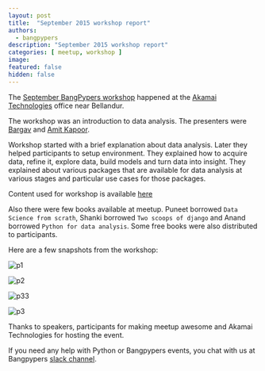 ```yaml
---
layout: post
title:  "September 2015 workshop report"
authors: 
  - bangpypers
description: "September 2015 workshop report"
categories: [ meetup, workshop ]
image:
featured: false
hidden: false
---
```


The [September BangPypers workshop](http://www.meetup.com/BangPypers/events/210041222/) happened at the [Akamai Technologies](http://www.akamai.com/) office near Bellandur.

The workshop was an introduction to data analysis. The presenters were [Bargav](https://twitter.com/bargava) and [Amit Kapoor](https://twitter.com/amitkaps).

Workshop started with a brief explanation about data analysis. Later they helped participants to setup environment. They explained how to acquire data, refine it, explore data, build models and turn data into insight. They explained about various packages that are available for data analysis at various stages and particular use cases for those packages.

Content used for workshop is available [here](https://github.com/amitkaps/weed)

Also there were few books available at meetup. Puneet borrowed `Data Science from scrath`, Shanki borrowed `Two scoops of django` and Anand borrowed `Python for data analysis`. Some free books were also distributed to participants.

Here are a few snapshots from the workshop:

![p1](https://a248.e.akamai.net/f/248/1673/2/photos1.meetupstatic.com/photos/event/8/1/1/8/highres_441873048.jpeg)

![p2](https://a248.e.akamai.net/f/248/1673/2/photos1.meetupstatic.com/photos/event/9/0/c/e/highres_441877070.jpeg)

![p33](https://a248.e.akamai.net/f/248/1673/2/photos4.meetupstatic.com/photos/event/8/0/c/f/highres_441872975.jpeg)

![p3](http://photos1.meetupstatic.com/photos/event/9/0/e/a/highres_441877098.jpeg)

Thanks to speakers, participants for making meetup awesome and Akamai Technologies for hosting the event.


If you need any help with Python or Bangpypers events, you chat with us at Bangpypers [slack channel](https://bangpypers.slack.com).
